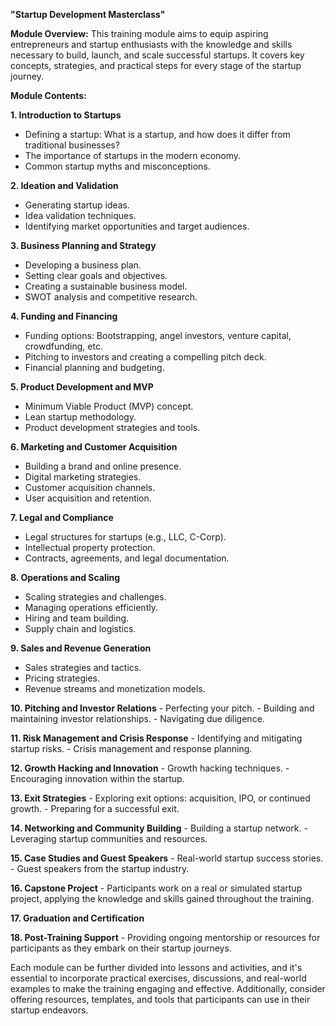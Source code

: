 **"Startup Development Masterclass"**

**Module Overview:**
This training module aims to equip aspiring entrepreneurs and startup enthusiasts with the knowledge and skills necessary to build, launch, and scale successful startups. It covers key concepts, strategies, and practical steps for every stage of the startup journey.

**Module Contents:**

**1. Introduction to Startups**
   - Defining a startup: What is a startup, and how does it differ from traditional businesses?
   - The importance of startups in the modern economy.
   - Common startup myths and misconceptions.

**2. Ideation and Validation**
   - Generating startup ideas.
   - Idea validation techniques.
   - Identifying market opportunities and target audiences.

**3. Business Planning and Strategy**
   - Developing a business plan.
   - Setting clear goals and objectives.
   - Creating a sustainable business model.
   - SWOT analysis and competitive research.

**4. Funding and Financing**
   - Funding options: Bootstrapping, angel investors, venture capital, crowdfunding, etc.
   - Pitching to investors and creating a compelling pitch deck.
   - Financial planning and budgeting.

**5. Product Development and MVP**
   - Minimum Viable Product (MVP) concept.
   - Lean startup methodology.
   - Product development strategies and tools.

**6. Marketing and Customer Acquisition**
   - Building a brand and online presence.
   - Digital marketing strategies.
   - Customer acquisition channels.
   - User acquisition and retention.

**7. Legal and Compliance**
   - Legal structures for startups (e.g., LLC, C-Corp).
   - Intellectual property protection.
   - Contracts, agreements, and legal documentation.

**8. Operations and Scaling**
   - Scaling strategies and challenges.
   - Managing operations efficiently.
   - Hiring and team building.
   - Supply chain and logistics.

**9. Sales and Revenue Generation**
   - Sales strategies and tactics.
   - Pricing strategies.
   - Revenue streams and monetization models.

**10. Pitching and Investor Relations**
    - Perfecting your pitch.
    - Building and maintaining investor relationships.
    - Navigating due diligence.

**11. Risk Management and Crisis Response**
    - Identifying and mitigating startup risks.
    - Crisis management and response planning.

**12. Growth Hacking and Innovation**
    - Growth hacking techniques.
    - Encouraging innovation within the startup.

**13. Exit Strategies**
    - Exploring exit options: acquisition, IPO, or continued growth.
    - Preparing for a successful exit.

**14. Networking and Community Building**
    - Building a startup network.
    - Leveraging startup communities and resources.

**15. Case Studies and Guest Speakers**
    - Real-world startup success stories.
    - Guest speakers from the startup industry.

**16. Capstone Project**
    - Participants work on a real or simulated startup project, applying the knowledge and skills gained throughout the training.

**17. Graduation and Certification**

**18. Post-Training Support**
    - Providing ongoing mentorship or resources for participants as they embark on their startup journeys.

Each module can be further divided into lessons and activities, and it's essential to incorporate practical exercises, discussions, and real-world examples to make the training engaging and effective. Additionally, consider offering resources, templates, and tools that participants can use in their startup endeavors.

